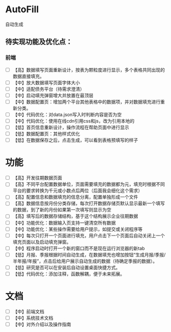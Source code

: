 # AutoFill
自动生成

## 待实现功能及优化点：
### 前端
- [ ] 【高】数据填写页面重新设计，按表为颗粒度进行显示，多个表格共同出现的数据直接填充。
- [ ] 【中】放大数据填写页面字体大小
- [ ] 【中】适配债务平台（待需求澄清）
- [ ] 【中】启动填充弹窗增大并放置在最顶层
- [ ] 【中】数据配置页：增加两个平台其他表格中的数据项，并对数据填充进行重新分类。
- [ ] 【中】代码优化：对data.json写入时判断内容是否为空
- [ ] 【中】代码优化：使用在线cdn引用css和js，改为引用本地的
- [ ] 【低】首页信息重新设计，操作流程在帮助页面中进行显示
- [ ] 【低】数据配置页：其他样式优化
- [ ] 【低】在数据保存之后，点击生成，可以看到表格预填写的样子

# 功能
- [ ] 【高】开发往期数据页面
- [ ] 【高】不同平台配置数据单位，页面需要填充的数据都为元，填充时根据不同平台的要求转换为千元或小数点后两位（后面我会细化这个需求）
- [ ] 【高】配置信息和数据填充的信息分离，配置单独形成一个文件
- [ ] 【高】数据信息按月份分类存储，每次打开数据存储页默认显示最新一个填写的数据，到了新的月份如果第一次填写则显示为空
- [ ] 【高】填写后的数据存储结构，基于这个结构展示企业往期数据
- [ ] 【中】功能优化：数据输入页支持一键清空所有数据
- [ ] 【中】功能优化：某些操作需要给用户提示，如提交或关闭程序等
- [ ] 【中】每次只打开一个页面进行填充，用户点击下一个页面后自动关闭上一个填充页面以及启动填充弹窗。
- [ ] 【中】程序启动时打开一个新的窗口而不是现在运行浏览器的新tab
- [ ] 【低】月报、季报根据时间自动生成，在数据填充也增加按钮“生成月报/季报/半年报/年报”，点击后给用户展示自动生成的数据（待确定季报的数据）。
- [ ] 【低】研究是否可以在安装后自动设置桌面快捷方式。
- [ ] 【低】代码优化：添加注释，函数解耦，便于未来拓展。

# 文档
- [ ] 【中】前端文档
- [ ] 【中】系统技术文档
- [ ] 【中】对外介绍以及操作指南
